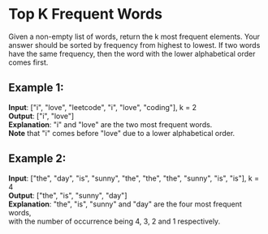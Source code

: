 # Top K Frequent Words
Given a non-empty list of words, return the k most frequent elements.
Your answer should be sorted by frequency from highest to lowest. If two words have the same frequency, then the word with the lower alphabetical order comes first.

## Example 1:
**Input**: ["i", "love", "leetcode", "i", "love", "coding"], k = 2
<br />**Output**: ["i", "love"]
<br />**Explanation**: "i" and "love" are the two most frequent words.
<br />**Note** that "i" comes before "love" due to a lower alphabetical order.
## Example 2:
**Input**: ["the", "day", "is", "sunny", "the", "the", "the", "sunny", "is", "is"], k = 4
<br />**Output**: ["the", "is", "sunny", "day"]
<br />**Explanation**: "the", "is", "sunny" and "day" are the four most frequent words,
<br />with the number of occurrence being 4, 3, 2 and 1 respectively.

